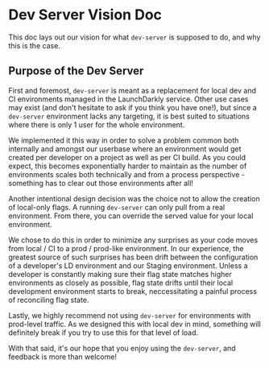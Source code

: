 # Dev Server Vision Doc

This doc lays out our vision for what `dev-server` is supposed to do, and why this is the case.

## Purpose of the Dev Server

First and foremost, `dev-server` is meant as a replacement for local dev and CI environments managed in the LaunchDarkly service. Other use cases may exist (and don't hesitate to ask if you think you have one!), but since a `dev-server` environment lacks any targeting, it is best suited to situations where there is only 1 user for the whole environment.

We implemented it this way in order to solve a problem common both internally and amongst our userbase where an environment would get created per developer on a project as well as per CI build. As you could expect, this becomes exponentially harder to maintain as the number of environments scales both technically and from a process perspective - something has to clear out those environments after all!

Another intentional design decision was the choice not to allow the creation of local-only flags. A running `dev-server` can only pull from a real environment. From there, you can override the served value for your local environment.

We chose to do this in order to minimize any surprises as your code moves from local / CI to a prod / prod-like environment. In our experience, the greatest source of such surprises has been drift between the configuration of a developer's LD environment and our Staging environment. Unless a developer is constantly making sure their flag state matches higher environments as closely as possible, flag state drifts until their local development environment starts to break, neccessitating a painful process of reconciling flag state.

Lastly, we highly recommend not using `dev-server` for environments with prod-level traffic. As we designed this with local dev in mind, something will definitely break if you try to use this for that level of load.

With that said, it's our hope that you enjoy using the `dev-server`, and feedback is more than welcome!

